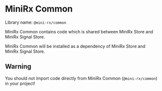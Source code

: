 # MiniRx Common

Library name: `@mini-rx/common`

MiniRx Common contains code which is shared between MiniRx Store and MiniRx Signal Store.

MiniRx Common will be installed as a dependency of MiniRx Store and MiniRx Signal Store.

## Warning
You should not import code directly from MiniRx Common (`@mini-rx/common`) in your project!
